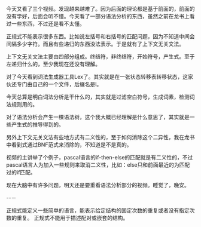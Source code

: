 今天又看了三个视频。发现越来越难了。因为后面的理论都是基于前面的，前面的没有学好，后面会听不懂。今天看了一部分语法分析的东西，虽然之前在龙书上看过一些东西，不过还是看不太懂。

正规式不能表示很多东西。比如说左括号和右括号的匹配问题，因为不知道中间会间隔多少字符。而且有些递归的东西没法表示。于是就有了上下文无关文法。

上下文无关文法主要由四部分组成。终结符，非终结符，开始符号，产生式。至于左递归什么的，至少我现在还没有理解。

对了今天看到词法生成器工具Lex了。其实就是在一张状态转移表转移状态，这家伙还专门由自己的一个文件，后缀名是l。

今天总算是明白词法分析是干什么的，其实就是过滤空白符号，生成词素，检测词法规则用的。

对了语法分析会产生一棵语法树，这个我大概已经理解是什么意思了，其实就是一些产生式的推导得到的。

另外上下文无关文法有些地方式有二义性的，至于如何消除这个二异性，我在龙书中看到式通过BNF范式来消除的，不知道是不是真的。

视频的主讲举了个例子，pascal语言的if-then-else的匹配就是有二义性的，不过pascal语言人为加入一些规则来取消二义性，比如：else只和前面最近的为匹配过的if匹配。

现在大脑中有许多问题，明天还是要重看语法分析部分的视频。睡觉了，晚安。

--－

正规式能定义一些简单的语言，能表示给定结构的固定次数的重复或者没有指定次数的重复。
正规式不能用于描述配对或嵌套的结构。